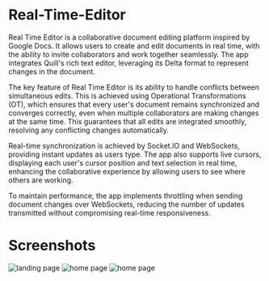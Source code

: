 # Real-Time-Editor

Real Time Editor is a collaborative document editing platform inspired by Google Docs. It allows users to create and edit documents in real time, with the ability to invite collaborators and work together seamlessly. The app integrates Quill's rich text editor, leveraging its Delta format to represent changes in the document.

The key feature of Real Time Editor is its ability to handle conflicts between simultaneous edits. This is achieved using Operational Transformations (OT), which ensures that every user's document remains synchronized and converges correctly, even when multiple collaborators are making changes at the same time. This guarantees that all edits are integrated smoothly, resolving any conflicting changes automatically.

Real-time synchronization is achieved by Socket.IO and WebSockets, providing instant updates as users type. The app also supports live cursors, displaying each user's cursor position and text selection in real time, enhancing the collaborative experience by allowing users to see where others are working.

To maintain performance, the app implements throttling when sending document changes over WebSockets, reducing the number of updates transmitted without compromising real-time responsiveness.

# Screenshots

![landing page](https://i.imgur.com/9DE16hT.png)
![home page](https://i.imgur.com/kgsJJu9.png)
![home page](https://i.imgur.com/ZghMuON.png)
